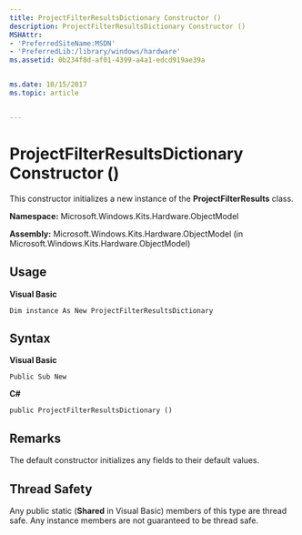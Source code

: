 ```yaml
---
title: ProjectFilterResultsDictionary Constructor ()
description: ProjectFilterResultsDictionary Constructor ()
MSHAttr:
- 'PreferredSiteName:MSDN'
- 'PreferredLib:/library/windows/hardware'
ms.assetid: 0b234f8d-af01-4399-a4a1-edcd919ae39a


ms.date: 10/15/2017
ms.topic: article


---
```


# ProjectFilterResultsDictionary Constructor ()


This constructor initializes a new instance of the **ProjectFilterResults** class.

**Namespace:** Microsoft.Windows.Kits.Hardware.ObjectModel

**Assembly:** Microsoft.Windows.Kits.Hardware.ObjectModel (in Microsoft.Windows.Kits.Hardware.ObjectModel)

## <span id="Usage"></span><span id="usage"></span><span id="USAGE"></span>Usage


**Visual Basic**

`Dim instance As New ProjectFilterResultsDictionary`

## <span id="Syntax"></span><span id="syntax"></span><span id="SYNTAX"></span>Syntax


**Visual Basic**

`Public Sub New`

**C#**

`public ProjectFilterResultsDictionary ()`

## <span id="Remarks"></span><span id="remarks"></span><span id="REMARKS"></span>Remarks


The default constructor initializes any fields to their default values.

## <span id="Thread_Safety"></span><span id="thread_safety"></span><span id="THREAD_SAFETY"></span>Thread Safety


Any public static (**Shared** in Visual Basic) members of this type are thread safe. Any instance members are not guaranteed to be thread safe.

 

 






